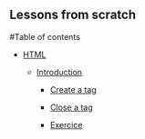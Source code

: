Lessons from scratch
----

#Table of contents

  + [HTML](./html/2014-09-13-html-an-introduction)

    + [Introduction](./html/2014-09-13-html-an-introduction#html__introduction)

      + [Create a tag](./html/2014-09-13-html-an-introduction#html__introduction--createatag)

      + [Close a tag](./html/2014-09-13-html-an-introduction#html__introduction--closeeatag)

      + [Exercice](./html/2014-09-13-html-an-introduction#html__introduction--exercice)


